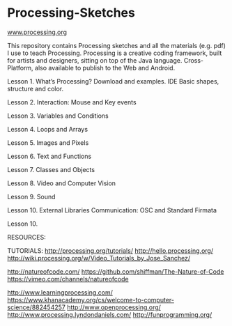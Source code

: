 # Processing-Sketches
www.processing.org

This repository contains Processing sketches and all the materials (e.g. pdf) I use to teach Processing. Processing is a creative coding framework, built for artists and designers, sitting on top of the Java language. Cross-Platform, also available to publish to the Web and Android.

Lesson 1.
What’s Processing? Download and examples.
IDE
Basic shapes, structure and color.

Lesson 2.
Interaction: Mouse and Key events

Lesson 3.
Variables and Conditions

Lesson 4.
Loops and Arrays

Lesson 5.
Images and Pixels

Lesson 6.
Text and Functions

Lesson 7.
Classes and Objects

Lesson 8.
Video and Computer Vision

Lesson 9.
Sound

Lesson 10.
External Libraries
Communication: OSC and Standard Firmata

Lesson 10.





RESOURCES:

TUTORIALS:
http://processing.org/tutorials/
http://hello.processing.org/
http://wiki.processing.org/w/Video_Tutorials_by_Jose_Sanchez/

http://natureofcode.com/
https://github.com/shiffman/The-Nature-of-Code
https://vimeo.com/channels/natureofcode

http://www.learningprocessing.com/
https://www.khanacademy.org/cs/welcome-to-computer-science/882454257
http://www.openprocessing.org/
http://www.processing.lyndondaniels.com/
http://funprogramming.org/

